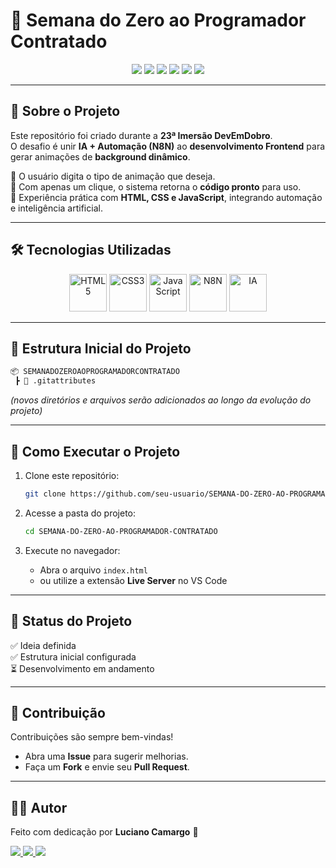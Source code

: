 # 🌟 Semana do Zero ao Programador Contratado  

<p align="center">
  <img src="https://img.shields.io/badge/Status-Em%20Desenvolvimento-yellow?style=for-the-badge"/>
  <img src="https://img.shields.io/badge/HTML5-orange?logo=html5&logoColor=white&style=for-the-badge"/>
  <img src="https://img.shields.io/badge/CSS3-blue?logo=css3&logoColor=white&style=for-the-badge"/>
  <img src="https://img.shields.io/badge/JavaScript-yellow?logo=javascript&logoColor=black&style=for-the-badge"/>
  <img src="https://img.shields.io/badge/Automação-N8N-purple?logo=n8n&logoColor=white&style=for-the-badge"/>
  <img src="https://img.shields.io/badge/Powered%20by-IA-green?style=for-the-badge"/>
</p>

---

## 📖 Sobre o Projeto  

Este repositório foi criado durante a **23ª Imersão DevEmDobro**.  
O desafio é unir **IA + Automação (N8N)** ao **desenvolvimento Frontend** para gerar animações de **background dinâmico**.  

🔹 O usuário digita o tipo de animação que deseja.  
🔹 Com apenas um clique, o sistema retorna o **código pronto** para uso.  
🔹 Experiência prática com **HTML, CSS e JavaScript**, integrando automação e inteligência artificial.  

---

## 🛠️ Tecnologias Utilizadas  

<p align="center">
  <img src="https://cdn.jsdelivr.net/gh/devicons/devicon/icons/html5/html5-original.svg" width="60" alt="HTML5"/>
  <img src="https://cdn.jsdelivr.net/gh/devicons/devicon/icons/css3/css3-original.svg" width="60" alt="CSS3"/>
  <img src="https://cdn.jsdelivr.net/gh/devicons/devicon/icons/javascript/javascript-original.svg" width="60" alt="JavaScript"/>
  <img src="https://n8n.io/favicon.ico" width="60" alt="N8N"/>
  <img src="https://cdn-icons-png.flaticon.com/512/4712/4712100.png" width="60" alt="IA"/>
</p>

---

## 📂 Estrutura Inicial do Projeto  

```bash
📦 SEMANADOZEROAOPROGRAMADORCONTRATADO
 ┣ 📜 .gitattributes
```

*(novos diretórios e arquivos serão adicionados ao longo da evolução do projeto)*  

---

## 🚀 Como Executar o Projeto  

1. Clone este repositório:  
   ```bash
   git clone https://github.com/seu-usuario/SEMANA-DO-ZERO-AO-PROGRAMADOR-CONTRATADO.git
   ```

2. Acesse a pasta do projeto:  
   ```bash
   cd SEMANA-DO-ZERO-AO-PROGRAMADOR-CONTRATADO
   ```

3. Execute no navegador:  
   - Abra o arquivo `index.html`  
   - ou utilize a extensão **Live Server** no VS Code  

---

## 📌 Status do Projeto  

✅ Ideia definida  
✅ Estrutura inicial configurada  
⏳ Desenvolvimento em andamento  

---

## 🤝 Contribuição  

Contribuições são sempre bem-vindas!  
- Abra uma **Issue** para sugerir melhorias.  
- Faça um **Fork** e envie seu **Pull Request**.  

---

## 👨‍💻 Autor  

Feito com dedicação por **Luciano Camargo** 🚀  

<p align="left">
  <a href="https://www.linkedin.com/in/dev-lucianocamargo/" target="_blank">
    <img src="https://img.shields.io/badge/LinkedIn-blue?logo=linkedin&style=for-the-badge" />
  </a>
  <a href="https://github.com/KarreiraDev-LuCamargo" target="_blank">
    <img src="https://img.shields.io/badge/GitHub-black?logo=github&style=for-the-badge" />
  </a>
  <a href="https://karreiradev-lucamargo.github.io/KarreiraDev-LuCamargo/" target="_blank">
    <img src="https://img.shields.io/badge/Portfólio-green?style=for-the-badge" />
  </a>
</p>
